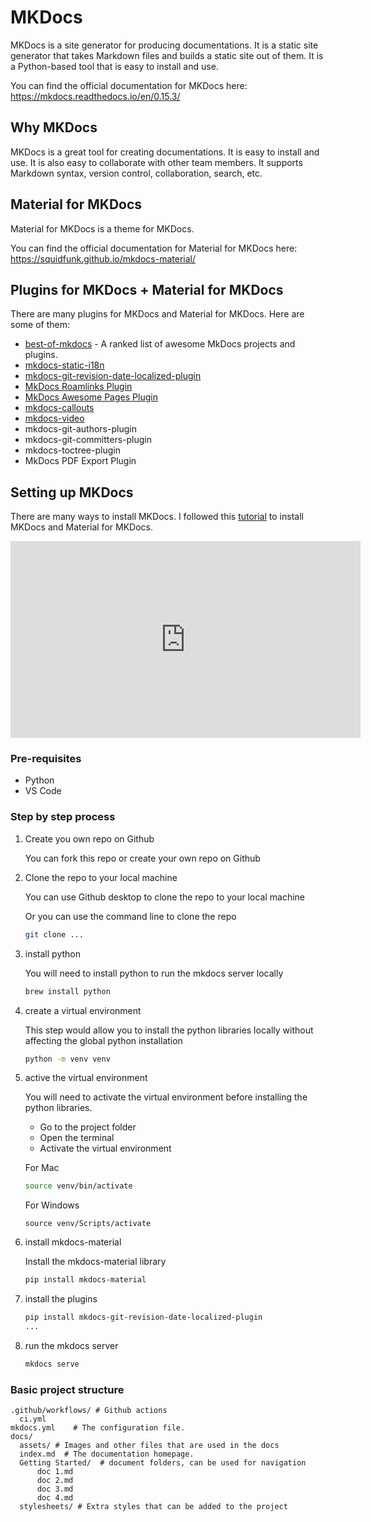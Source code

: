 # MKDocs

MKDocs is a site generator for producing documentations. It is a static site generator that takes Markdown files and builds a static site out of them. It is a Python-based tool that is easy to install and use.

You can find the official documentation for MKDocs here: https://mkdocs.readthedocs.io/en/0.15.3/

## Why MKDocs

MKDocs is a great tool for creating documentations. It is easy to install and use. It is also easy to collaborate with other team members. It supports Markdown syntax, version control, collaboration, search, etc.

## Material for MKDocs

Material for MKDocs is a theme for MKDocs.

You can find the official documentation for Material for MKDocs here: https://squidfunk.github.io/mkdocs-material/

## Plugins for MKDocs + Material for MKDocs

There are many plugins for MKDocs and Material for MKDocs. Here are some of them:

- [best-of-mkdocs](https://github.com/mkdocs/best-of-mkdocs) - A ranked list of awesome MkDocs projects and plugins.
- [mkdocs-static-i18n](https://github.com/ultrabug/mkdocs-static-i18n)
- [mkdocs-git-revision-date-localized-plugin](https://github.com/timvink/mkdocs-git-revision-date-localized-plugin)
- [MkDocs Roamlinks Plugin](https://github.com/Jackiexiao/mkdocs-roamlinks-plugin)
- [MkDocs Awesome Pages Plugin](https://github.com/lukasgeiter/mkdocs-awesome-pages-plugin)
- [mkdocs-callouts](https://pypi.org/project/mkdocs-callouts/)
- [mkdocs-video](https://github.com/soulless-viewer/mkdocs-video)
- mkdocs-git-authors-plugin
- mkdocs-git-committers-plugin
- mkdocs-toctree-plugin
- MkDocs PDF Export Plugin

## Setting up MKDocs

There are many ways to install MKDocs. I followed this [tutorial](https://www.youtube.com/watch?v=Q-YA_dA8C20&list=WL&index=17&ab_channel=JamesWillett) to install MKDocs and Material for MKDocs.

<iframe width="560" height="315" src="https://www.youtube.com/embed/Q-YA_dA8C20" title="YouTube video player" frameborder="0" allow="accelerometer; autoplay; clipboard-write; encrypted-media; gyroscope; picture-in-picture; web-share" allowfullscreen></iframe>

### Pre-requisites

- Python
- VS Code

### Step by step process
1. Create you own repo on Github

    You can fork this repo or create your own repo on Github

2. Clone the repo to your local machine

    You can use Github desktop to clone the repo to your local machine

    Or you can use the command line to clone the repo

    ```bash
    git clone ...
    ```

3. install python

    You will need to install python to run the mkdocs server locally

    ```bash
    brew install python
    ```

4. create a virtual environment

    This step would allow you to install the python libraries locally without affecting the global python installation
   
    ```bash
    python -m venv venv
    ```

5. active the virtual environment

    You will need to activate the virtual environment before installing the python libraries.

    - Go to the project folder
    - Open the terminal
    - Activate the virtual environment

    For Mac
    ```bash
    source venv/bin/activate
    ```

    For Windows
    ```git bash
    source venv/Scripts/activate
    ```

6. install mkdocs-material

    Install the mkdocs-material library

    ```bash
    pip install mkdocs-material
    ```
7. install the plugins

    ```bash
    pip install mkdocs-git-revision-date-localized-plugin
    ...
    ```
8. run the mkdocs server

    ```bash
    mkdocs serve
    ```

### Basic project structure

    .github/workflows/ # Github actions
      ci.yml
    mkdocs.yml    # The configuration file.
    docs/
      assets/ # Images and other files that are used in the docs
      index.md  # The documentation homepage.
      Getting Started/  # document folders, can be used for navigation
          doc 1.md
          doc 2.md
          doc 3.md
          doc 4.md
      stylesheets/ # Extra styles that can be added to the project

